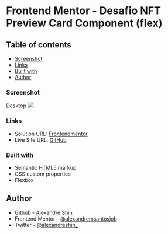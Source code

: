 # Frontend Mentor - Desafio NFT Preview Card Component (flex)

## Table of contents

  - [Screenshot](#screenshot)
  - [Links](#links)
  - [Built with](#built-with)
  - [Author](#author)

### Screenshot

Desktop
![](https://imgtr.ee/images/2023/05/13/v7Cr0.png)

### Links

- Solution URL: <a href="https://www.frontendmentor.io/solutions/nft-preview-card-component-flex-25Ltf568TG"> Frontendmentor</a>
- Live Site URL: <a href=https://alexandremsantosjob.github.io/desafio-nft-preview-card-component-flex/> GitHub</a>


### Built with

- Semantic HTML5 markup
- CSS custom properties
- Flexbox


## Author

- Github - [Alexandre Shin](https://github.com/alexandremsantosjob)
- Frontend Mentor - [@alexandremsantosjob](https://www.frontendmentor.io/profile/alexandremsantosjob)
- Twitter - [@alexandreshin_](https://twitter.com/alexandreshin_)

